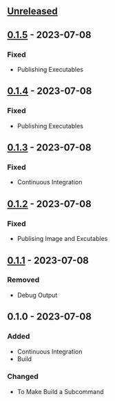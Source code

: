 <a name="unreleased"></a>
## [Unreleased]


<a name="0.1.5"></a>
## [0.1.5] - 2023-07-08
### Fixed
- Publishing Executables


<a name="0.1.4"></a>
## [0.1.4] - 2023-07-08
### Fixed
- Publishing Executables


<a name="0.1.3"></a>
## [0.1.3] - 2023-07-08
### Fixed
- Continuous Integration


<a name="0.1.2"></a>
## [0.1.2] - 2023-07-08
### Fixed
- Publising Image and Excutables


<a name="0.1.1"></a>
## [0.1.1] - 2023-07-08
### Removed
- Debug Output


<a name="0.1.0"></a>
## 0.1.0 - 2023-07-08
### Added
- Continuous Integration
- Build

### Changed
- To Make Build a Subcommand


[Unreleased]: https://github.com/kohirens/go-get-latest/compare/0.1.5...HEAD
[0.1.5]: https://github.com/kohirens/go-get-latest/compare/0.1.4...0.1.5
[0.1.4]: https://github.com/kohirens/go-get-latest/compare/0.1.3...0.1.4
[0.1.3]: https://github.com/kohirens/go-get-latest/compare/0.1.2...0.1.3
[0.1.2]: https://github.com/kohirens/go-get-latest/compare/0.1.1...0.1.2
[0.1.1]: https://github.com/kohirens/go-get-latest/compare/0.1.0...0.1.1
